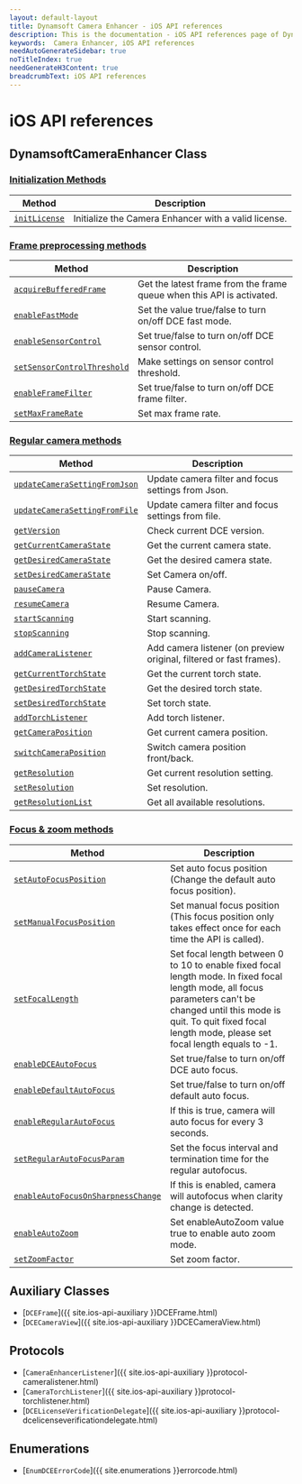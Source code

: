 ```yaml
---
layout: default-layout
title: Dynamsoft Camera Enhancer - iOS API references
description: This is the documentation - iOS API references page of Dynamsoft Camera Enhancer.
keywords:  Camera Enhancer, iOS API references
needAutoGenerateSidebar: true
noTitleIndex: true
needGenerateH3Content: true
breadcrumbText: iOS API references
---
```


# iOS API references

## DynamsoftCameraEnhancer Class

### [Initialization Methods]({{site.ios-api}}initialization.html)

| Method | Description |
| ------ | ----------- |
| [`initLicense`]({{site.ios-api}}initialization.html#initLicense) | Initialize the Camera Enhancer with a valid license. |

### [Frame preprocessing methods]({{site.ios-api}}preprocess.html)

| Method | Description |
|-----------------|---------------|
| [`acquireBufferedFrame`]({{site.ios-api}}preprocess.html#acquirebufferedframe) | Get the latest frame from the frame queue when this API is activated. |
| [`enableFastMode`]({{site.ios-api}}preprocess.html#enablefastmode) | Set the value true/false to turn on/off DCE fast mode. |
| [`enableSensorControl`]({{site.ios-api}}preprocess.html#enablesensorcontrol) | Set true/false to turn on/off DCE sensor control. |
| [`setSensorControlThreshold`]({{site.ios-api}}preprocess.html#setsensorcontrolthreshold) | Make settings on sensor control threshold. |
| [`enableFrameFilter`]({{site.ios-api}}preprocess.html#enableframefilter) | Set true/false to turn on/off DCE frame filter. |
| [`setMaxFrameRate`]({{site.ios-api}}preprocess.html#setmaxframerate) | Set max frame rate. |

### [Regular camera methods]({{site.ios-api}}camera.html)

| Method | Description |
|-----------------|---------------|
| [`updateCameraSettingFromJson`]({{site.ios-api}}camera.html#updatecamerasettingfromjson) | Update camera filter and focus settings from Json. |
| [`updateCameraSettingFromFile`]({{site.ios-api}}camera.html#updatecamerasettingfromfile) | Update camera filter and focus settings from file. |
| [`getVersion`]({{site.ios-api}}camera.html#getversion) | Check current DCE version. |
| [`getCurrentCameraState`]({{site.ios-api}}camera.html#getcurrentcamerastate) | Get the current camera state. |
| [`getDesiredCameraState`]({{site.ios-api}}camera.html#getdesiredcamerastate) | Get the desired camera state. |
| [`setDesiredCameraState`]({{site.ios-api}}camera.html#setdesiredcamerastate) | Set Camera on/off. |
| [`pauseCamera`]({{site.ios-api}}camera.html#pausecamera-and-resumecamera) | Pause Camera. |
| [`resumeCamera`]({{site.ios-api}}camera.html#pausecamera-and-resumecamera) | Resume Camera. |
| [`startScanning`]({{site.ios-api}}camera.html#stopscanning-and-startscanning) | Start scanning. |
| [`stopScanning`]({{site.ios-api}}camera.html#stopscanning-and-startscanning) | Stop scanning. |
| [`addCameraListener`]({{site.ios-api}}camera.html#addcameralistener) | Add camera listener (on preview original, filtered or fast frames). |
| [`getCurrentTorchState`]({{site.ios-api}}camera.html#getcurrenttorchstate) | Get the current torch state. |
| [`getDesiredTorchState`]({{site.ios-api}}camera.html#getdesiredtorchstate) | Get the desired torch state. |
| [`setDesiredTorchState`]({{site.ios-api}}camera.html#setdesiredtorchstate) | Set torch state. |
| [`addTorchListener`]({{site.ios-api}}camera.html#addtorchlistener) | Add torch listener. |
| [`getCameraPosition`]({{site.ios-api}}camera.html#getcameraposition) | Get current camera position. |
| [`switchCameraPosition`]({{site.ios-api}}camera.html#switchcameraposition) | Switch camera position front/back. |
| [`getResolution`]({{site.ios-api}}camera.html#getresolution) | Get current resolution setting. |
| [`setResolution`]({{site.ios-api}}camera.html#setresolution) | Set resolution. |
| [`getResolutionList`]({{site.ios-api}}camera.html#getresolutionlist) | Get all available resolutions. |

### [Focus & zoom methods]({{site.ios-api}}zoom-focus.html)

| Method | Description |
|-----------------|---------------|
| [`setAutoFocusPosition`]({{site.ios-api}}zoom-focus.html#setautofocusposition) | Set auto focus position (Change the default auto focus position). |
| [`setManualFocusPosition`]({{site.ios-api}}zoom-focus.html#setmanualfocusposition) | Set manual focus position (This focus position only takes effect once for each time the API is called). |
| [`setFocalLength`]({{site.ios-api}}zoom-focus.html#setfocallength) | Set focal length between 0 to 10 to enable fixed focal length mode. In fixed focal length mode, all focus parameters can't be changed until this mode is quit. To quit fixed focal length mode, please set focal length equals to -1. |
| [`enableDCEAutoFocus`]({{site.ios-api}}zoom-focus.html#enabledceautofocus) | Set true/false to turn on/off DCE auto focus. |
| [`enableDefaultAutoFocus`]({{site.ios-api}}zoom-focus.html#enabledefaultautofocus) | Set true/false to turn on/off default auto focus. |
| [`enableRegularAutoFocus`]({{site.ios-api}}zoom-focus.html#enableregularautofocus) | If this is true, camera will auto focus for every 3 seconds. |
| [`setRegularAutoFocusParam`]({{site.ios-api}}zoom-focus.html#setregularautofocusparam) | Set the focus interval and termination time for the regular autofocus. |
| [`enableAutoFocusOnSharpnessChange`]({{site.ios-api}}zoom-focus.html#enableautofocusonsharpnesschange) | If this is enabled, camera will autofocus when clarity change is detected. |
| [`enableAutoZoom`]({{site.ios-api}}zoom-focus.html#enableautozoom) | Set enableAutoZoom value true to enable auto zoom mode. |
| [`setZoomFactor`]({{site.ios-api}}zoom-focus.html#setzoomfactor) | Set zoom factor. |

## Auxiliary Classes

- [`DCEFrame`]({{ site.ios-api-auxiliary }}DCEFrame.html)
- [`DCECameraView`]({{ site.ios-api-auxiliary }}DCECameraView.html)

## Protocols

- [`CameraEnhancerListener`]({{ site.ios-api-auxiliary }}protocol-cameralistener.html)
- [`CameraTorchListener`]({{ site.ios-api-auxiliary }}protocol-torchlistener.html)
- [`DCELicenseVerificationDelegate`]({{ site.ios-api-auxiliary }}protocol-dcelicenseverificationdelegate.html)

## Enumerations

- [`EnumDCEErrorCode`]({{ site.enumerations }}errorcode.html)
